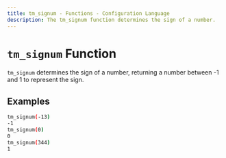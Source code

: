 ```yaml
---
title: tm_signum - Functions - Configuration Language
description: The tm_signum function determines the sign of a number.
---
```


# `tm_signum` Function

`tm_signum` determines the sign of a number, returning a number between -1 and
1 to represent the sign.

## Examples

```sh
tm_signum(-13)
-1
tm_signum(0)
0
tm_signum(344)
1
```
